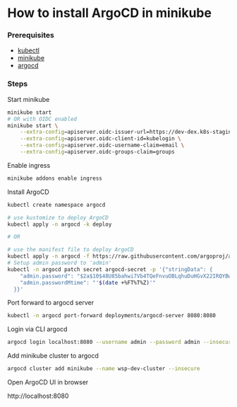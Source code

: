 How to install ArgoCD in minikube
=

### Prerequisites
- [kubectl](https://kubernetes.io/docs/tasks/tools/install-kubectl/)
- [minikube](https://minikube.sigs.k8s.io/docs/start/)
- [argocd](https://argoproj.github.io/argo-cd/getting_started/)

### Steps

Start minikube

```bash
minikube start
# OR with OIDC enabled
minikube start \
    --extra-config=apiserver.oidc-issuer-url=https://dev-dex.k8s-staging.plesk.tech \
    --extra-config=apiserver.oidc-client-id=kubelogin \
    --extra-config=apiserver.oidc-username-claim=email \
    --extra-config=apiserver.oidc-groups-claim=groups
```

Enable ingress

```bash
minikube addons enable ingress
```

Install ArgoCD
```bash
kubectl create namespace argocd

# use kustomize to deploy ArgoCD
kubectl apply -n argocd -k deploy

# OR

# use the manifest file to deploy ArgoCD
kubectl apply -n argocd -f https://raw.githubusercontent.com/argoproj/argo-cd/master/manifests/install.yaml
# Setup admin password to 'admin'
kubectl -n argocd patch secret argocd-secret -p '{"stringData": {
    "admin.password": "$2a$10$48U85bahwi7Vb4TQeFnvuOBLqhuDuHGvX22IRQYBwOZeCBoUhLV2K",
    "admin.passwordMtime": "'$(date +%FT%T%Z)'"
  }}'
```

Port forward to argocd server
```bash
kubectl -n argocd port-forward deployments/argocd-server 8080:8080
```

Login via CLI argocd
```bash
argocd login localhost:8080 --username admin --password admin --insecure
```

Add minikube cluster to argocd
```bash
argocd cluster add minikube --name wsp-dev-cluster --insecure
```

Open ArgoCD UI in browser

http://localhost:8080
